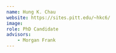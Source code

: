 ```yaml
---
name: Hung K. Chau
website: https://sites.pitt.edu/~hkc6/
image:
role: PhD Candidate
advisors:
    - Morgan Frank
---
```

